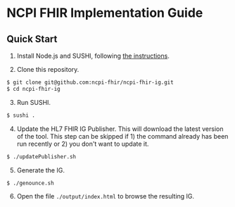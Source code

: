 # NCPI FHIR Implementation Guide

## Quick Start

1. Install Node.js and SUSHI, following [the instructions](https://fshschool.org/docs/sushi/installation/).

2. Clone this repository.

```bash
$ git clone git@github.com:ncpi-fhir/ncpi-fhir-ig.git
$ cd ncpi-fhir-ig
```

3. Run SUSHI.

```bash
$ sushi .
```

4. Update the HL7 FHIR IG Publisher. This will download the latest version of the tool. This step can be skipped if 1) the command already has been run recently or 2) you don't want to update it.

```bash
$ ./updatePublisher.sh
```

5. Generate the IG.

```bash
$ ./genounce.sh
```

6. Open the file `./output/index.html` to browse the resulting IG.
